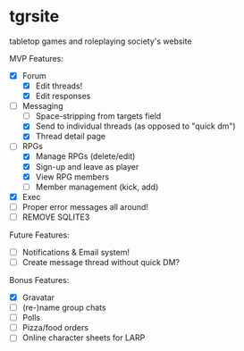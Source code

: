 # tgrsite
tabletop games and roleplaying society's website

MVP Features:
* [x] Forum
  * [x] Edit threads!
  * [x] Edit responses
* [ ] Messaging
  * [ ] Space-stripping from targets field
  * [x] Send to individual threads (as opposed to "quick dm")
  * [x] Thread detail page
* [ ] RPGs
  * [x] Manage RPGs (delete/edit)
  * [x] Sign-up and leave as player
  * [x] View RPG members
  * [ ] Member management (kick, add)
* [x] Exec
* [ ] Proper error messages all around!
* [ ] REMOVE SQLITE3

Future Features:
* [ ] Notifications & Email system!
* [ ] Create message thread without quick DM?

Bonus Features:
* [x] Gravatar
* [ ] \(re-\)name group chats
* [ ] Polls
* [ ] Pizza/food orders
* [ ] Online character sheets for LARP
